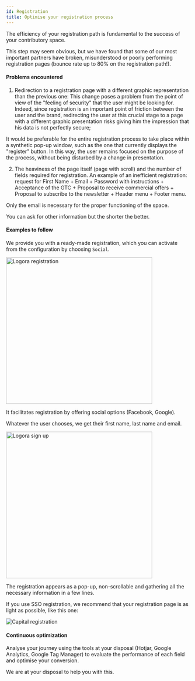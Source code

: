 ```yaml
---
id: Registration
title: Optimise your registration process
---
```


The efficiency of your registration path is fundamental to the success of your contributory space. 

This step may seem obvious, but we have found that some of our most important partners have broken, misunderstood or poorly performing registration pages (bounce rate up to 80% on the registration path!). 

#### Problems encountered 

1) Redirection to a registration page with a different graphic representation than the previous one: This change poses a problem from the point of view of the "feeling of security" that the user might be looking for. Indeed, since registration is an important point of friction between the user and the brand, redirecting the user at this crucial stage to a page with a different graphic presentation risks giving him the impression that his data is not perfectly secure;

It would be preferable for the entire registration process to take place within a synthetic pop-up window, such as the one that currently displays the "register" button. In this way, the user remains focused on the purpose of the process, without being disturbed by a change in presentation.

2) The heaviness of the page itself (page with scroll) and the number of fields required for registration.
An example of an inefficient registration: request for First Name + Email + Password with instructions + Acceptance of the GTC + Proposal to receive commercial offers + Proposal to subscribe to the newsletter + Header menu + Footer menu.

Only the email is necessary for the proper functioning of the space. 

You can ask for other information but the shorter the better. 

#### Examples to follow

We provide you with a ready-made registration, which you can activate from the configuration by choosing `Social`. 

<img src="/img/logora_registration.png" alt="Logora registration" width="400"/>

It facilitates registration by offering social options (Facebook, Google). 

Whatever the user chooses, we get their first name, last name and email. 

<img src="/img/logora_sign_up.png" alt="Logora sign up" width="400"/>

The registration appears as a pop-up, non-scrollable and gathering all the necessary information in a few lines. 

If you use SSO registration, we recommend that your registration page is as light as possible, like this one: 

<img src="/img/capital_registration.png" alt="Capital registration"/>

#### Continuous optimization 

Analyse your journey using the tools at your disposal (Hotjar, Google Analytics, Google Tag Manager) to evaluate the performance of each field and optimise your conversion. 

We are at your disposal to help you with this.  

